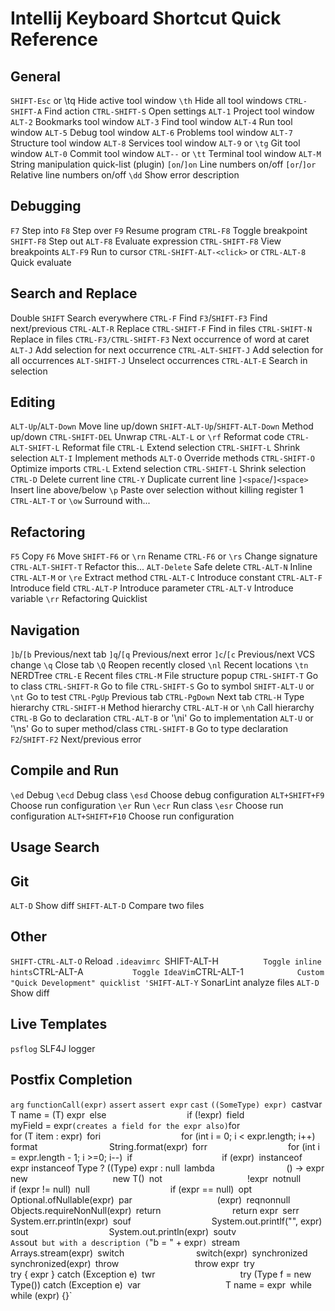 # Intellij Keyboard Shortcut Quick Reference

## General
`SHIFT-Esc` or \tq      Hide active tool window
`\th`                   Hide all tool windows
`CTRL-SHIFT-A`          Find action
`CTRL-SHIFT-S`          Open settings
`ALT-1`                 Project tool window
`ALT-2`                 Bookmarks tool window
`ALT-3`                 Find tool window
`ALT-4`                 Run tool window
`ALT-5`                 Debug tool window
`ALT-6`                 Problems tool window
`ALT-7`                 Structure tool window
`ALT-8`                 Services tool window
`ALT-9` or `\tg`        Git tool window
`ALT-0`                 Commit tool window
`ALT--` or `\tt`        Terminal tool window
`ALT-M`                 String manipulation quick-list (plugin)
`[on`/`]on`             Line numbers on/off
`[or`/`]or`             Relative line numbers on/off
`\dd`                   Show error description

## Debugging
`F7`            Step into
`F8`            Step over
`F9`            Resume program
`CTRL-F8`       Toggle breakpoint
`SHIFT-F8`      Step out
`ALT-F8`        Evaluate expression
`CTRL-SHIFT-F8` View breakpoints
`ALT-F9`        Run to cursor
`CTRL-SHIFT-ALT-<click>` or `CTRL-ALT-8`     Quick evaluate

## Search and Replace
Double `SHIFT`          Search everywhere
`CTRL-F`                Find
`F3`/`SHIFT-F3`         Find next/previous
`CTRL-ALT-R`            Replace
`CTRL-SHIFT-F`          Find in files
`CTRL-SHIFT-N`          Replace in files
`CTRL-F3/CTRL-SHIFT-F3` Next occurrence of word at caret
`ALT-J`                 Add selection for next occurrence
`CTRL-ALT-SHIFT-J`      Add selection for all occurrences
`ALT-SHIFT-J`           Unselect occurrences
`CTRL-ALT-E`            Search in selection

## Editing
`ALT-Up`/`ALT-Down`             Move line up/down
`SHIFT-ALT-Up`/`SHIFT-ALT-Down` Method up/down
`CTRL-SHIFT-DEL`                Unwrap
`CTRL-ALT-L` or `\rf`           Reformat code
`CTRL-ALT-SHIFT-L`              Reformat file
`CTRL-L`                        Extend selection
`CTRL-SHIFT-L`                  Shrink selection
`ALT-I`                         Implement methods
`ALT-O`                         Override methods
`CTRL-SHIFT-O`                  Optimize imports
`CTRL-L`                        Extend selection
`CTRL-SHIFT-L`                  Shrink selection
`CTRL-D`                        Delete current line
`CTRL-Y`                        Duplicate current line
`]<space`/`]<space>`            Insert line above/below
`\p`                            Paste over selection without killing register 1
`CTRL-ALT-T` or `\ow`           Surround with...

## Refactoring
`F5`                    Copy
`F6`                    Move
`SHIFT-F6` or `\rn`     Rename
`CTRL-F6` or `\rs`      Change signature
`CTRL-ALT-SHIFT-T`      Refactor this...
`ALT-Delete`            Safe delete
`CTRL-ALT-N`            Inline
`CTRL-ALT-M` or `\re`   Extract method
`CTRL-ALT-C`            Introduce constant
`CTRL-ALT-F`            Introduce field
`CTRL-ALT-P`            Introduce parameter
`CTRL-ALT-V`            Introduce variable
`\rr`                   Refactoring Quicklist

## Navigation
`]b`/`[b`               Previous/next tab
`]q`/`[q`               Previous/next error
`]c`/`[c`               Previous/next VCS change
`\q`                    Close tab
`\Q`                    Reopen recently closed
`\nl`                   Recent locations
`\tn`                   NERDTree
`CTRL-E`                Recent files
`CTRL-M`                File structure popup
`CTRL-SHIFT-T`          Go to class
`CTRL-SHIFT-R`          Go to file
`CTRL-SHIFT-S`          Go to symbol
`SHIFT-ALT-U` or `\nt`  Go to test
`CTRL-PgUp`             Previous tab
`CTRL-PgDown`           Next tab
`CTRL-H`                Type hierarchy
`CTRL-SHIFT-H`          Method hierarchy
`CTRL-ALT-H` or `\nh`   Call hierarchy
`CTRL-B`                Go to declaration
`CTRL-ALT-B` or '\ni'   Go to implementation
`ALT-U` or '\ns'        Go to super method/class
`CTRL-SHIFT-B`          Go to type declaration
`F2`/`SHIFT-F2`         Next/previous error

## Compile and Run
`\ed`           Debug
`\ecd`          Debug class
`\esd`          Choose debug configuration
`ALT+SHIFT+F9`  Choose run configuration
`\er`           Run
`\ecr`          Run class
`\esr`          Choose run configuration
`ALT+SHIFT+F10` Choose run configuration

## Usage Search

## Git
`ALT-D`                 Show diff
`SHIFT-ALT-D`           Compare two files

## Other
`SHIFT-CTRL-ALT-O`      Reload `.ideavimrc
`SHIFT-ALT-H`           Toggle inline hints
`CTRL-ALT-A`            Toggle IdeaVim
`CTRL-ALT-1`            Custom "Quick Development" quicklist
'SHIFT-ALT-Y`           SonarLint analyze files
`ALT-D`                 Show diff

## Live Templates
`psflog`                SLF4J logger

## Postfix Completion
`arg`                   `functionCall(expr)`
`assert`                `assert expr`
`cast`                  `((SomeType) expr)
`castvar`               `T name = (T) expr`
`else`                  `if (!expr)`
`field`                 `myField = expr` (creates a field for the expr also)
`for`                   `for (T item : expr)`
`fori`                  `for (int i = 0; i < expr.length; i++)`
`format`                `String.format(expr)`
`forr`                  `for (int i = expr.length - 1; i >=0; i--)`
`if`                    `if (expr)`
`instanceof`            `expr instanceof Type ? ((Type) expr : null`
`lambda`                `() -> expr`
`new`                   `new T()`
`not`                   `!expr`
`notnull`               `if (expr != null)`
`null`                  `if (expr == null)`
`opt`                   `Optional.ofNullable(expr)`
`par`                   `(expr)`
`reqnonnull`            `Objects.requireNonNull(expr)`
`return`                `return expr`
`serr`                  `System.err.println(expr)`
`souf`                  `System.out.printlf("", expr)`
`sout`                  `System.out.println(expr)`
`soutv`                 As `sout` but with a description (`"b = " + expr`)
`stream`                `Arrays.stream(expr)`
`switch`                `switch(expr)`
`synchronized`          `synchronized(expr)`
`throw`                 `throw expr`
`try`                   `try { expr } catch (Exception e)`
`twr`                   `try (Type f = new Type()) catch (Exception e)`
`var`                   `T name = expr`
`while`                 `while (expr) {}`
